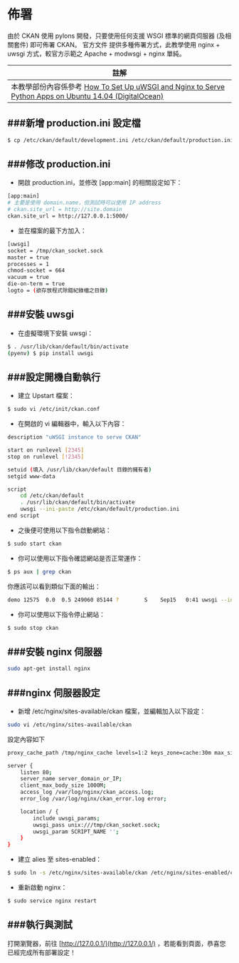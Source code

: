# 佈署

由於 CKAN 使用 pylons 開發，只要使用任何支援 WSGI 標準的網頁伺服器 (及相關套件) 即可佈署 CKAN。 官方文件 提供多種佈署方式，此教學使用 nginx + uwsgi 方式，較官方示範之 Apache + modwsgi + nginx 單純。

| 註解 |
| -- |
| 本教學部份內容係參考 [How To Set Up uWSGI and Nginx to Serve Python Apps on Ubuntu 14.04 (DigitalOcean)](https://www.digitalocean.com/community/tutorials/how-to-set-up-uwsgi-and-nginx-to-serve-python-apps-on-ubuntu-14-04) |

###新增 production.ini 設定檔
---
```Bash
$ cp /etc/ckan/default/development.ini /etc/ckan/default/production.ini
```

###修改 production.ini
---
* 開啟 production.ini，並修改 [app:main] 的相關設定如下：
```Bash
[app:main]
# 主要是使用 domain.name，但測試時可以使用 IP address
# ckan.site_url = http://site.domain
ckan.site_url = http://127.0.0.1:5000/
```

* 並在檔案的最下方加入：
```Bash
[uwsgi]
socket = /tmp/ckan_socket.sock
master = true
processes = 1
chmod-socket = 664
vacuum = true
die-on-term = true
logto = (欲存放程式除錯紀錄檔之目錄)
```

###安裝 uwsgi
---
* 在虛擬環境下安裝 uwsgi：
```Bash
$ . /usr/lib/ckan/default/bin/activate
(pyenv) $ pip install uwsgi
```

###設定開機自動執行
---
* 建立 Upstart 檔案：
```Bash
$ sudo vi /etc/init/ckan.conf
```

* 在開啟的 vi 編輯器中，輸入以下內容：

```Bash
description "uWSGI instance to serve CKAN"

start on runlevel [2345]
stop on runlevel [!2345]

setuid (填入 /usr/lib/ckan/default 目錄的擁有者)
setgid www-data

script
    cd /etc/ckan/default
    . /usr/lib/ckan/default/bin/activate
    uwsgi --ini-paste /etc/ckan/default/production.ini
end script
```

* 之後便可使用以下指令啟動網站：
```Bash
$ sudo start ckan
```

* 你可以使用以下指令確認網站是否正常運作：
```Bash
$ ps aux | grep ckan
```
你應該可以看到類似下面的輸出：
```Bash
demo 12575  0.0  0.5 249060 85144 ?        S    Sep15   0:41 uwsgi --ini-paste /etc/ckan/default/production.ini
```

* 你可以使用以下指令停止網站：
```Bash
$ sudo stop ckan
```

###安裝 nginx 伺服器
---
```Bash
sudo apt-get install nginx
```

###nginx 伺服器設定
---
* 新增 /etc/nginx/sites-available/ckan 檔案，並編輯加入以下設定：
```Bash
sudo vi /etc/nginx/sites-available/ckan
```
設定內容如下

```Bash
proxy_cache_path /tmp/nginx_cache levels=1:2 keys_zone=cache:30m max_size=250m;

server {
    listen 80;
    server_name server_domain_or_IP;
    client_max_body_size 1000M;
    access_log /var/log/nginx/ckan_access.log;
    error_log /var/log/nginx/ckan_error.log error;

    location / {
        include uwsgi_params;
        uwsgi_pass unix:///tmp/ckan_socket.sock;
        uwsgi_param SCRIPT_NAME '';
    }
}
```

* 建立 alies 至 sites-enabled：
```Bash
$ sudo ln -s /etc/nginx/sites-available/ckan /etc/nginx/sites-enabled/ckan
```

* 重新啟動 nginx：
```Bash
$ sudo service nginx restart
```

###執行與測試
---
打開瀏覽器，前往 [http://127.0.0.1/](http://127.0.0.1/) ，若能看到頁面，恭喜您已經完成所有部署設定！









